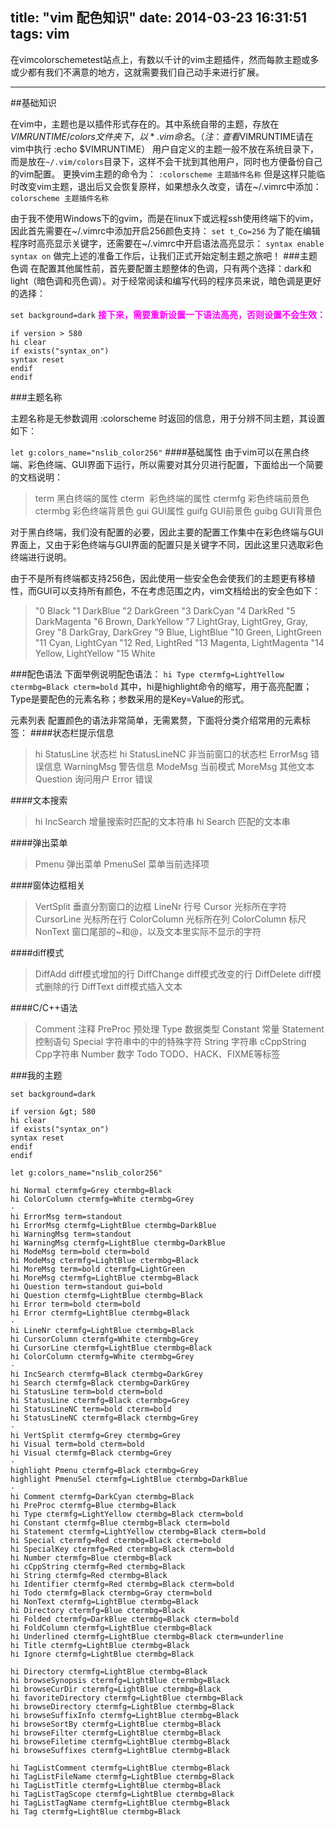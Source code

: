 title: "vim 配色知识"
date: 2014-03-23 16:31:51
tags: vim
---

在vimcolorschemetest站点上，有数以千计的vim主题插件，然而每款主题或多或少都有我们不满意的地方，这就需要我们自己动手来进行扩展。

---
##基础知识

在vim中，主题也是以插件形式存在的。其中系统自带的主题，存放在$VIMRUNTIME/colors文件夹下，以*.vim命名。（注：查看$VIMRUNTIME请在vim中执行 :echo $VIMRUNTIME）
用户自定义的主题一般不放在系统目录下，而是放在`~/.vim/colors`目录下，这样不会干扰到其他用户，同时也方便备份自己的vim配置。
更换vim主题的命令为：
`:colorscheme 主题插件名称`
但是这样只能临时改变vim主题，退出后又会恢复原样，如果想永久改变，请在~/.vimrc中添加：
`colorscheme 主题插件名称`

由于我不使用Windows下的gvim，而是在linux下或远程ssh使用终端下的vim，因此首先需要在~/.vimrc中添加开启256颜色支持：
`set t_Co=256`
为了能在编辑程序时高亮显示关键字，还需要在~/.vimrc中开启语法高亮显示：
`syntax enable`
`syntax on`
做完上述的准备工作后，让我们正式开始定制主题之旅吧！
###主题色调
在配置其他属性前，首先要配置主题整体的色调，只有两个选择：dark和light（暗色调和亮色调）。对于经常阅读和编写代码的程序员来说，暗色调是更好的选择：

`set background=dark`
**<span style="color: #ff00ff;">接下来，需要重新设置一下语法高亮，否则设置不会生效：</span>**
```
if version > 580
hi clear
if exists("syntax_on")
syntax reset
endif
endif
```

###主题名称

主题名称是无参数调用 :colorscheme 时返回的信息，用于分辨不同主题，其设置如下：

`let g:colors_name="nslib_color256"`
####基础属性
由于vim可以在黑白终端、彩色终端、GUI界面下运行，所以需要对其分贝进行配置，下面给出一个简要的文档说明：

>term 黑白终端的属性
cterm  彩色终端的属性
ctermfg 彩色终端前景色
ctermbg 彩色终端背景色
gui GUI属性
guifg GUI前景色
guibg GUI背景色

对于黑白终端，我们没有配置的必要，因此主要的配置工作集中在彩色终端与GUI界面上，又由于彩色终端与GUI界面的配置只是关键字不同，因此这里只选取彩色终端进行说明。

<!--more-->
由于不是所有终端都支持256色，因此使用一些安全色会使我们的主题更有移植性，而GUI可以支持所有颜色，不在考虑范围之内，vim文档给出的安全色如下：

>"0 Black
"1 DarkBlue
"2 DarkGreen
"3 DarkCyan
"4 DarkRed
"5 DarkMagenta
"6 Brown, DarkYellow
"7 LightGray, LightGrey, Gray, Grey
"8 DarkGray, DarkGrey
"9 Blue, LightBlue
"10 Green, LightGreen
"11 Cyan, LightCyan
"12 Red, LightRed
"13 Magenta, LightMagenta
"14 Yellow, LightYellow
"15 White

<!--more-->
###配色语法
下面举例说明配色语法：
`hi Type ctermfg=LightYellow ctermbg=Black cterm=bold`
其中，hi是highlight命令的缩写，用于高亮配置；Type是要配色的元素名称；参数采用的是Key=Value的形式。

元素列表
配置颜色的语法非常简单，无需累赘，下面将分类介绍常用的元素标签：
####状态栏提示信息

>hi StatusLine 状态栏
hi StatusLineNC 非当前窗口的状态栏
ErrorMsg 错误信息
WarningMsg 警告信息
ModeMsg 当前模式
MoreMsg 其他文本
Question 询问用户
Error 错误

####文本搜索
>hi IncSearch 增量搜索时匹配的文本符串
hi Search 匹配的文本串

####弹出菜单

>Pmenu 弹出菜单
PmenuSel 菜单当前选择项

####窗体边框相关
>VertSplit 垂直分割窗口的边框
LineNr 行号
Cursor 光标所在字符
CursorLine 光标所在行
ColorColumn 光标所在列
ColorColumn 标尺
NonText 窗口尾部的~和@，以及文本里实际不显示的字符

####diff模式
>DiffAdd diff模式增加的行
DiffChange diff模式改变的行
DiffDelete diff模式删除的行
DiffText diff模式插入文本

####C/C++语法
>Comment 注释
PreProc 预处理
Type 数据类型
Constant 常量
Statement 控制语句
Special 字符串中的中的特殊字符
String 字符串
cCppString Cpp字符串
Number 数字
Todo TODO、HACK、FIXME等标签


###我的主题

```
set background=dark

if version &gt; 580
hi clear
if exists("syntax_on")
syntax reset
endif
endif

let g:colors_name="nslib_color256"

hi Normal ctermfg=Grey ctermbg=Black
hi ColorColumn ctermfg=White ctermbg=Grey
·
hi ErrorMsg term=standout
hi ErrorMsg ctermfg=LightBlue ctermbg=DarkBlue
hi WarningMsg term=standout
hi WarningMsg ctermfg=LightBlue ctermbg=DarkBlue
hi ModeMsg term=bold cterm=bold
hi ModeMsg ctermfg=LightBlue ctermbg=Black
hi MoreMsg term=bold ctermfg=LightGreen
hi MoreMsg ctermfg=LightBlue ctermbg=Black
hi Question term=standout gui=bold
hi Question ctermfg=LightBlue ctermbg=Black
hi Error term=bold cterm=bold
hi Error ctermfg=LightBlue ctermbg=Black
·
hi LineNr ctermfg=LightBlue ctermbg=Black
hi CursorColumn ctermfg=White ctermbg=Grey
hi CursorLine ctermfg=LightBlue ctermbg=Black
hi ColorColumn ctermfg=White ctermbg=Grey
·
hi IncSearch ctermfg=Black ctermbg=DarkGrey
hi Search ctermfg=Black ctermbg=DarkGrey
hi StatusLine term=bold cterm=bold
hi StatusLine ctermfg=Black ctermbg=Grey
hi StatusLineNC term=bold cterm=bold
hi StatusLineNC ctermfg=Black ctermbg=Grey
·
hi VertSplit ctermfg=Grey ctermbg=Grey
hi Visual term=bold cterm=bold
hi Visual ctermfg=Black ctermbg=Grey
·
highlight Pmenu ctermfg=Black ctermbg=Grey
highlight PmenuSel ctermfg=LightBlue ctermbg=DarkBlue
·
hi Comment ctermfg=DarkCyan ctermbg=Black
hi PreProc ctermfg=Blue ctermbg=Black
hi Type ctermfg=LightYellow ctermbg=Black cterm=bold
hi Constant ctermfg=Blue ctermbg=Black cterm=bold
hi Statement ctermfg=LightYellow ctermbg=Black cterm=bold
hi Special ctermfg=Red ctermbg=Black cterm=bold
hi SpecialKey ctermfg=Red ctermbg=Black cterm=bold
hi Number ctermfg=Blue ctermbg=Black
hi cCppString ctermfg=Red ctermbg=Black
hi String ctermfg=Red ctermbg=Black
hi Identifier ctermfg=Red ctermbg=Black cterm=bold
hi Todo ctermfg=Black ctermbg=Gray cterm=bold
hi NonText ctermfg=LightBlue ctermbg=Black
hi Directory ctermfg=Blue ctermbg=Black
hi Folded ctermfg=DarkBlue ctermbg=Black cterm=bold
hi FoldColumn ctermfg=LightBlue ctermbg=Black
hi Underlined ctermfg=LightBlue ctermbg=Black cterm=underline
hi Title ctermfg=LightBlue ctermbg=Black
hi Ignore ctermfg=LightBlue ctermbg=Black

hi Directory ctermfg=LightBlue ctermbg=Black
hi browseSynopsis ctermfg=LightBlue ctermbg=Black
hi browseCurDir ctermfg=LightBlue ctermbg=Black
hi favoriteDirectory ctermfg=LightBlue ctermbg=Black
hi browseDirectory ctermfg=LightBlue ctermbg=Black
hi browseSuffixInfo ctermfg=LightBlue ctermbg=Black
hi browseSortBy ctermfg=LightBlue ctermbg=Black
hi browseFilter ctermfg=LightBlue ctermbg=Black
hi browseFiletime ctermfg=LightBlue ctermbg=Black
hi browseSuffixes ctermfg=LightBlue ctermbg=Black

hi TagListComment ctermfg=LightBlue ctermbg=Black
hi TagListFileName ctermfg=LightBlue ctermbg=Black
hi TagListTitle ctermfg=LightBlue ctermbg=Black
hi TagListTagScope ctermfg=LightBlue ctermbg=Black
hi TagListTagName ctermfg=LightBlue ctermbg=Black
hi Tag ctermfg=LightBlue ctermbg=Black
```